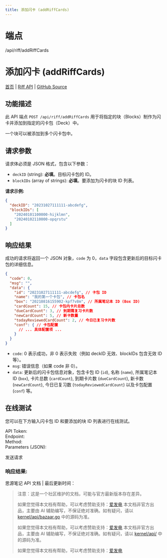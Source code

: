 ```yaml
---
title: 添加闪卡 (addRiffCards)
---
```

# 端点

/api/riff/addRiffCards

# 添加闪卡 (addRiffCards)

[首页](../index.html) | [Riff API](index.html) | [GitHub Source](https://github.com/siyuan-note/siyuan/blob/master/kernel/api/riff.go#L337)

## 功能描述

此 API 端点 `POST /api/riff/addRiffCards` 用于将指定的块（Blocks）制作为闪卡并添加到指定的闪卡包（Deck）中。

一个块可以被添加到多个闪卡包中。

## 请求参数

请求体必须是 JSON 格式，包含以下参数：

-   `deckID` (string): **必填**。目标闪卡包的 ID。
-   `blockIDs` (array of strings): **必填**。要添加为闪卡的块 ID 列表。

**请求示例:**

```json
{
  "deckID": "20231027111111-abcdefg",
  "blockIDs": [
    "20240101100000-hijklmn",
    "20240102110000-opqrstu"
  ]
}
```

## 响应结果

成功的请求将返回一个 JSON 对象，`code` 为 0，`data` 字段包含更新后的目标闪卡包的详细信息。

```json
{
  "code": 0,
  "msg": "",
  "data": {
    "id": "20231027111111-abcdefg", // 卡包 ID
    "name": "我的第一个卡包", // 卡包名
    "box": "20210816155902-kpf7v8m", // 所属笔记本 ID (Box ID)
    "cardCount": 15, // 卡包内卡片总数
    "dueCardCount": 3, // 到期需复习卡片数
    "newCardCount": 5, // 新卡数量
    "todayReviewedCardCount": 2, // 今日已复习卡片数
    "conf": { // 卡包配置
      // ... 具体配置项 ...
    }
  }
}
```

-   `code`: 0 表示成功，非 0 表示失败（例如 deckID 无效、blockIDs 包含无效 ID 等）。
-   `msg`: 错误信息（如果 code 非 0）。
-   `data`: 更新后的闪卡包信息对象，包含卡包 ID (`id`), 名称 (`name`), 所属笔记本 ID (`box`), 卡片总数 (`cardCount`), 到期卡片数 (`dueCardCount`), 新卡数 (`newCardCount`), 今日已复习数 (`todayReviewedCardCount`) 以及卡包配置 (`conf`) 等。

## 在线测试

您可以在下方输入闪卡包 ID 和要添加的块 ID 列表进行在线测试。

API Token:   
Endpoint:   
Method:   
Parameters (JSON):  
  
发送请求

### 响应结果:

思源笔记 API 文档 | 最后更新时间：

> 注意：这是一个社区维护的文档，可能与官方最新版本存在差异。
> 
> 如果您觉得本文档有帮助，可以考虑赞助支持：[爱发电](https://afdian.com/a/leolee9086?tab=feed)
> 本文档非官方出品，主要由 AI 辅助编写，不保证绝对准确。如有疑问，请以 [kernel/api/bazaar.go](https://github.com/siyuan-note/siyuan/blob/master/kernel/api/bazaar.go) 中的源码为准。
> 
> 如果您觉得本文档有帮助，可以考虑赞助支持：[爱发电](https://afdian.com/a/leolee9086?tab=feed)
> 本文档非官方出品，主要由 AI 辅助编写，不保证绝对准确。如有疑问，请以 [kernel/api/](https://github.com/siyuan-note/siyuan/blob/master/kernel/api/) 中的源码为准。
> 
> 如果您觉得本文档有帮助，可以考虑赞助支持：[爱发电](https://afdian.com/a/leolee9086?tab=feed)
